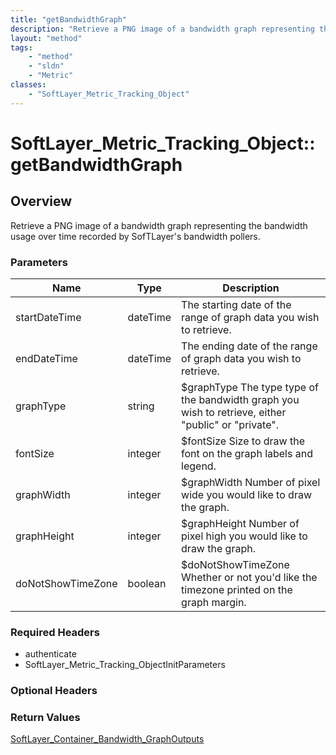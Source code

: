 ```yaml
---
title: "getBandwidthGraph"
description: "Retrieve a PNG image of a bandwidth graph representing the bandwidth usage over time recorded by SofTLayer's bandwidth p... "
layout: "method"
tags:
    - "method"
    - "sldn"
    - "Metric"
classes:
    - "SoftLayer_Metric_Tracking_Object"
---
```

# SoftLayer_Metric_Tracking_Object::getBandwidthGraph
## Overview 
Retrieve a PNG image of a bandwidth graph representing the bandwidth usage over time recorded by SofTLayer's bandwidth pollers. 

### Parameters 
|Name | Type | Description |
| --- | --- | --- |
|startDateTime| dateTime| The starting date of the range of graph data you wish to retrieve.|
|endDateTime| dateTime| The ending date of the range of graph data you wish to retrieve.|
|graphType| string| $graphType The type type of the bandwidth graph you wish to retrieve, either "public" or "private".|
|fontSize| integer| $fontSize Size to draw the font on the graph labels and legend.|
|graphWidth| integer| $graphWidth Number of pixel wide you would like to draw the graph.|
|graphHeight| integer| $graphHeight Number of pixel high you would like to draw the graph.|
|doNotShowTimeZone| boolean| $doNotShowTimeZone Whether or not you'd like the timezone printed on the graph margin.|


### Required Headers
* authenticate
* SoftLayer_Metric_Tracking_ObjectInitParameters

### Optional Headers

### Return Values
<a href='/reference/datatypes/SoftLayer_Container_Bandwidth_GraphOutputs'>SoftLayer_Container_Bandwidth_GraphOutputs </a>
